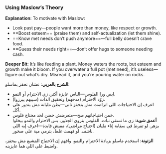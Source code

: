 ### Using Maslow’s Theory

**Explanation**: To motivate with Maslow:

- Look past pay—people want more than money, like respect or growth.
- ==Boost esteem== (praise them) and self-actualization (let them shine).
- ==Know met needs don’t push anymore==—full belly doesn’t crave food.
- ==Guess their needs right==—don’t offer hugs to someone needing cash.

**Deeper Bit**: It’s like feeding a plant. Money waters the roots, but esteem and growth make it bloom. If you overwater a full pot (met need), it’s useless—figure out what’s dry. Misread it, and you’re pouring water on rocks.

**الشرح بالعربي**: عشان تحفز بماسلو:

- ابص ورا الفلوس—الناس عايزة أكتر، زي الاحترام أو النمو.
- زوّد الاحترام (مدحهم) وتحقيق الذات (سيبهم يبرزوا).
- اعرف إن الاحتياجات اللي اتراضت مش بتحفز تاني—بطن مليانة مش بتدور على أكل.
- خمن احتياجاتهم صح—متعرضش حضن لحد محتاج فلوس.  
    **أعمق شوية**: زي ما تسقي نبات. الفلوس بتروي الجذور، بس الاحترام والنمو بيخلوا يزهر. لو تفرط في سقاية إناء مليان (احتياج مراضي)، مفيش فايدة—اعرف إيه اللي ناشف. لو فهمت غلط، بترمي مية على صخور.

**الزتونة**: استخدم ماسلو بزيادة الاحترام والنمو، وافهم إن الاحتياج المشبع مش بيحفز، واضبط على اللي هما عايزينه.